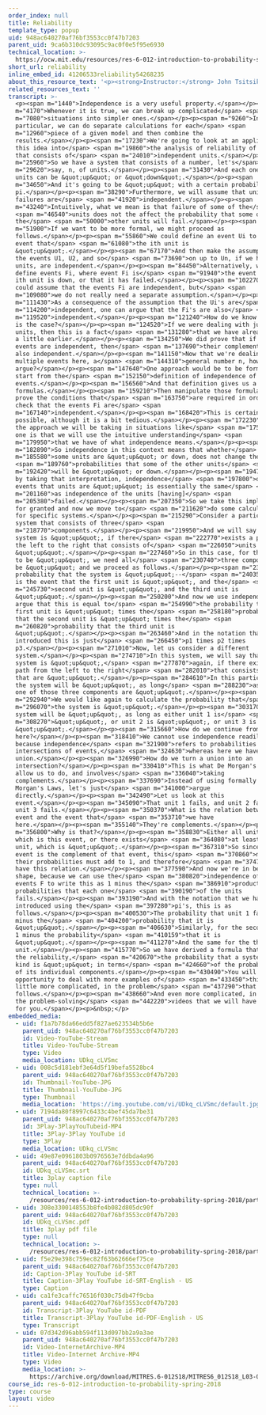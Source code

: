 ```yaml
---
order_index: null
title: Reliability
template_type: popup
uid: 948ac640270af76bf3553cc0f47b7203
parent_uid: 9ca6b310dc93095c9ac0f0e5f95e6930
technical_location: >-
  https://ocw.mit.edu/resources/res-6-012-introduction-to-probability-spring-2018/part-i-the-fundamentals/reliability
short_url: reliability
inline_embed_id: 41206533reliability54268235
about_this_resource_text: '<p><strong>Instructor:</strong> John Tsitsiklis</p>'
related_resources_text: ''
transcript: >-
  <p><span m="1440">Independence is a very useful property.</span></p><p><span
  m="4170">Whenever it is true, we can break up complicated</span> <span
  m="7080">situations into simpler ones.</span></p><p><span m="9260">In
  particular, we can do separate calculations for each</span> <span
  m="12960">piece of a given model and then combine the
  results.</span></p><p><span m="17230">We're going to look at an application of
  this idea into</span> <span m="19860">the analysis of reliability of a system
  that consists of</span> <span m="24010">independent units.</span></p><p><span
  m="25960">So we have a system that consists of a number, let's</span> <span
  m="29620">say, n, of units.</span></p><p><span m="31430">And each one of the
  units can be &quot;up&quot; or &quot;down&quot;.</span></p><p><span
  m="34650">And it's going to be &quot;up&quot; with a certain probability
  pi.</span></p><p><span m="38290">Furthermore, we will assume that unit
  failures are</span> <span m="41920">independent.</span></p><p><span
  m="43240">Intuitively, what we mean is that failure of some of the</span>
  <span m="46540">units does not the affect the probability that some of
  the</span> <span m="50000">other units will fail.</span></p><p><span
  m="51900">If we want to be more formal, we might proceed as
  follows.</span></p><p><span m="55860">We could define an event Ui to be the
  event that</span> <span m="61080">the ith unit is
  &quot;up&quot;.</span></p><p><span m="67170">And then make the assumption that
  the events U1, U2, and so</span> <span m="73690">on up to Un, if we have n
  units, are independent.</span></p><p><span m="84450">Alternatively, we could
  define events Fi, where event Fi is</span> <span m="91940">the event that the
  ith unit is down, or that it has failed.</span></p><p><span m="102270">And we
  could assume that the events Fi are independent, but</span> <span
  m="109080">we do not really need a separate assumption.</span></p><p><span
  m="111430">As a consequence of the assumption that the Ui's are</span> <span
  m="114200">independent, one can argue that the Fi's are also</span> <span
  m="119520">independent.</span></p><p><span m="121240">How do we know that this
  is the case?</span></p><p><span m="124520">If we were dealing with just two
  units, then this is a fact</span> <span m="131280">that we have already proved
  a little earlier.</span></p><p><span m="134250">We did prove that if two
  events are independent, then</span> <span m="137690">their complements are
  also independent.</span></p><p><span m="141150">Now that we're dealing with
  multiple events here, a</span> <span m="144310">general number n, how do we
  argue?</span></p><p><span m="147640">One approach would be to be formal and
  start from the</span> <span m="152150">definition of independence of the U
  events.</span></p><p><span m="156560">And that definition gives us a number of
  formulas.</span></p><p><span m="159210">Then manipulate those formulas to
  prove the conditions that</span> <span m="163750">are required in order to
  check that the events Fi are</span> <span
  m="167140">independent.</span></p><p><span m="168420">This is certainly
  possible, although it is a bit tedious.</span></p><p><span m="172230">However,
  the approach we will be taking in situations like</span> <span m="175440">this
  one is that we will use the intuitive understanding</span> <span
  m="179950">that we have of what independence means.</span></p><p><span
  m="182890">So independence in this context means that whether</span> <span
  m="185580">some units are &quot;up&quot; or down, does not change the</span>
  <span m="189760">probabilities that some of the other units</span> <span
  m="192420">will be &quot;up&quot; or down.</span></p><p><span m="194700">And
  by taking that interpretation, independence</span> <span m="197800">of the
  events that units are &quot;up&quot; is essentially the same</span> <span
  m="201160">as independence of the units [having]</span> <span
  m="205380">failed.</span></p><p><span m="207350">So we take this implication
  for granted and now we move to</span> <span m="211620">do some calculations
  for specific systems.</span></p><p><span m="215290">Consider a particular
  system that consists of three</span> <span
  m="218770">components.</span></p><p><span m="219950">And we will say that the
  system is &quot;up&quot;, if there</span> <span m="222770">exists a path from
  the left to the right that consists of</span> <span m="226050">units that are
  &quot;up&quot;.</span></p><p><span m="227460">So in this case, for the system
  to be &quot;up&quot;, we need all</span> <span m="230740">three components to
  be &quot;up&quot; and we proceed as follows.</span></p><p><span m="235870">The
  probability that the system is &quot;up&quot;--</span> <span m="240350">this
  is the event that the first unit is &quot;up&quot;, and the</span> <span
  m="245730">second unit is &quot;up&quot;, and the third unit is
  &quot;up&quot;.</span></p><p><span m="250200">And now we use independence to
  argue that this is equal to</span> <span m="254990">the probability that the
  first unit is &quot;up&quot; times the</span> <span m="258180">probability
  that the second unit is &quot;up&quot; times the</span> <span
  m="260820">probability that the third unit is
  &quot;up&quot;.</span></p><p><span m="263460">And in the notation that we have
  introduced this is just</span> <span m="266450">p1 times p2 times
  p3.</span></p><p><span m="271010">Now, let us consider a different
  system.</span></p><p><span m="274710">In this system, we will say that the
  system is &quot;up&quot;,</span> <span m="277870">again, if there exists a
  path from the left to the right</span> <span m="282010">that consists of units
  that are &quot;up&quot;.</span></p><p><span m="284610">In this particular case
  the system will be &quot;up&quot;, as long</span> <span m="288230">as at least
  one of those three components are &quot;up&quot;.</span></p><p><span
  m="292940">We would like again to calculate the probability that</span> <span
  m="296070">the system is &quot;up&quot;.</span></p><p><span m="303170">And the
  system will be &quot;up&quot;, as long as either unit 1 is</span> <span
  m="308270">&quot;up&quot;, or unit 2 is &quot;up&quot;, or unit 3 is
  &quot;up&quot;.</span></p><p><span m="315660">How do we continue from
  here?</span></p><p><span m="318410">We cannot use independence readily,
  because independence</span> <span m="321900">refers to probabilities of
  intersections of events,</span> <span m="324630">whereas here we have a
  union.</span></p><p><span m="326990">How do we turn a union into an
  intersection?</span></p><p><span m="330410">This is what De Morgan's Laws
  allow us to do, and involves</span> <span m="336040">taking
  complements.</span></p><p><span m="337690">Instead of using formally De
  Morgan's Laws, let's just</span> <span m="341000">argue
  directly.</span></p><p><span m="342490">Let us look at this
  event.</span></p><p><span m="345090">That unit 1 fails, and unit 2 fails, and
  unit 3 fails.</span></p><p><span m="350370">What is the relation between this
  event and the event that</span> <span m="353710">we have
  here.</span></p><p><span m="355140">They're complements.</span></p><p><span
  m="356800">Why is that?</span></p><p><span m="358830">Either all units fail,
  which is this event, or there exists</span> <span m="364080">at least one
  unit, which is &quot;up&quot;.</span></p><p><span m="367310">So since this
  event is the complement of that event, this</span> <span m="370860">means that
  their probabilities must add to 1, and therefore</span> <span m="374740">we
  have this relation.</span></p><p><span m="377590">And now we're in better
  shape, because we can use the</span> <span m="380820">independence of the
  events F to write this as 1 minus the</span> <span m="386910">product of the
  probabilities that each one</span> <span m="390190">of the units
  fails.</span></p><p><span m="393190">And with the notation that we have
  introduced using the</span> <span m="397280">pi's, this is as
  follows.</span></p><p><span m="400530">The probability that unit 1 fails is 1
  minus the</span> <span m="404200">probability that it is
  &quot;up&quot;.</span></p><p><span m="406630">Similarly, for the second unit,
  1 minus the probability</span> <span m="410159">that it is
  &quot;up&quot;.</span></p><p><span m="411270">And the same for the third
  unit.</span></p><p><span m="415770">So we have derived a formula that tells us
  the reliability,</span> <span m="420670">the probability that a system of this
  kind is &quot;up&quot; in terms</span> <span m="424660">of the probabilities
  of its individual components.</span></p><p><span m="430490">You will have an
  opportunity to deal with more examples of</span> <span m="433450">this kind, a
  little more complicated, in the problem</span> <span m="437290">that
  follows.</span></p><p><span m="438660">And even more complicated, in one of
  the problem-solving</span> <span m="442220">videos that we will have available
  for you.</span></p><p>&nbsp;</p>
embedded_media:
  - uid: f1a7b78da66edd5f827ae623534b5b6e
    parent_uid: 948ac640270af76bf3553cc0f47b7203
    id: Video-YouTube-Stream
    title: Video-YouTube-Stream
    type: Video
    media_location: UDkq_cLVSmc
  - uid: 008c5d181ebf3e64d5f19befa5528bc4
    parent_uid: 948ac640270af76bf3553cc0f47b7203
    id: Thumbnail-YouTube-JPG
    title: Thumbnail-YouTube-JPG
    type: Thumbnail
    media_location: 'https://img.youtube.com/vi/UDkq_cLVSmc/default.jpg'
  - uid: 7194da80f8997c6433c4bef45da7be31
    parent_uid: 948ac640270af76bf3553cc0f47b7203
    id: 3Play-3PlayYouTubeid-MP4
    title: 3Play-3Play YouTube id
    type: 3Play
    media_location: UDkq_cLVSmc
  - uid: 49e87e0961803b0976563e7ddbda4a96
    parent_uid: 948ac640270af76bf3553cc0f47b7203
    id: UDkq_cLVSmc.srt
    title: 3play caption file
    type: null
    technical_location: >-
      /resources/res-6-012-introduction-to-probability-spring-2018/part-i-the-fundamentals/reliability/UDkq_cLVSmc.srt
  - uid: 308e3300148553b8fe4b082d805dc90f
    parent_uid: 948ac640270af76bf3553cc0f47b7203
    id: UDkq_cLVSmc.pdf
    title: 3play pdf file
    type: null
    technical_location: >-
      /resources/res-6-012-introduction-to-probability-spring-2018/part-i-the-fundamentals/reliability/UDkq_cLVSmc.pdf
  - uid: f5e29e398c759ec82f63b62666ef75ce
    parent_uid: 948ac640270af76bf3553cc0f47b7203
    id: Caption-3Play YouTube id-SRT
    title: Caption-3Play YouTube id-SRT-English - US
    type: Caption
  - uid: ca1fe3caffc76516f030c75db47f9cba
    parent_uid: 948ac640270af76bf3553cc0f47b7203
    id: Transcript-3Play YouTube id-PDF
    title: Transcript-3Play YouTube id-PDF-English - US
    type: Transcript
  - uid: 07d342d96abb594f113d097bb2a9a3ae
    parent_uid: 948ac640270af76bf3553cc0f47b7203
    id: Video-InternetArchive-MP4
    title: Video-Internet Archive-MP4
    type: Video
    media_location: >-
      https://archive.org/download/MITRES.6-012S18/MITRES6_012S18_L03-09_300k.mp4
course_id: res-6-012-introduction-to-probability-spring-2018
type: course
layout: video
---
```

